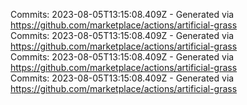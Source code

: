 Commits: 2023-08-05T13:15:08.409Z - Generated via https://github.com/marketplace/actions/artificial-grass
<br>
Commits: 2023-08-05T13:15:08.409Z - Generated via https://github.com/marketplace/actions/artificial-grass
<br>
Commits: 2023-08-05T13:15:08.409Z - Generated via https://github.com/marketplace/actions/artificial-grass
<br>
Commits: 2023-08-05T13:15:08.409Z - Generated via https://github.com/marketplace/actions/artificial-grass
<br>

